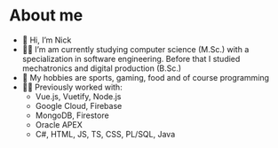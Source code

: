 # About me
- 👋 Hi, I’m Nick
- 👨‍🎓 I’m am currently studying computer science (M.Sc.) with a specialization in software engineering. Before that I studied mechatronics and digital production (B.Sc.)
- 👀 My hobbies are sports, gaming, food and of course programming
- 👨‍💻 Previously worked with:
  - Vue.js, Vuetify, Node.js
  - Google Cloud, Firebase
  - MongoDB, Firestore
  - Oracle APEX 
  - C#, HTML, JS, TS, CSS, PL/SQL, Java

<!---
NowakNick/NowakNick is a ✨ special ✨ repository because its `README.md` (this file) appears on your GitHub profile.
You can click the Preview link to take a look at your changes.
--->
